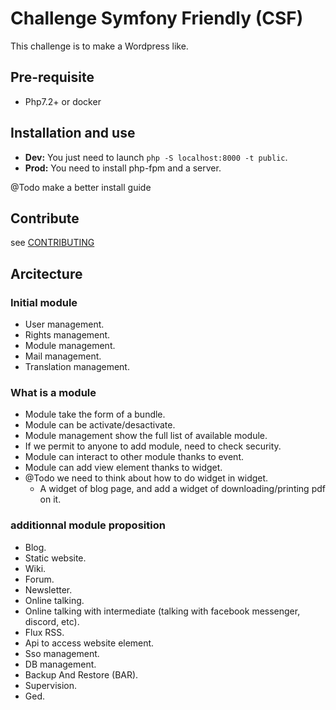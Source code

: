 # Challenge Symfony Friendly (CSF)

This challenge is to make a Wordpress like.

## Pre-requisite

* Php7.2+ or docker

## Installation and use

* **Dev:** You just need to launch `php -S localhost:8000 -t public`.
* **Prod:** You need to install php-fpm and a server.

@Todo make a better install guide

## Contribute

see [CONTRIBUTING](./CONTRIBUTING.md)

## Arcitecture

### Initial module

* User management.
* Rights management.
* Module management.
* Mail management.
* Translation management.

### What is a module

* Module take the form of a bundle.
* Module can be activate/desactivate.
* Module management show the full list of available module.
* If we permit to anyone to add module, need to check security.
* Module can interact to other module thanks to event.
* Module can add view element thanks to widget.
* @Todo we need to think about how to do widget in widget.
  * A widget of blog page, and add a widget of downloading/printing pdf on it.

### additionnal module proposition

* Blog.
* Static website.
* Wiki.
* Forum.
* Newsletter.
* Online talking.
* Online talking with intermediate (talking with facebook messenger, discord, etc).
* Flux RSS.
* Api to access website element.
* Sso management.
* DB management.
* Backup And Restore (BAR).
* Supervision.
* Ged.

